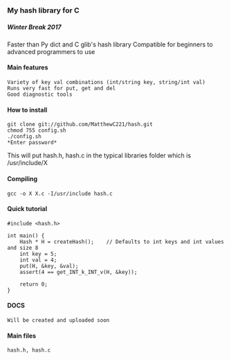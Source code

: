 ### My hash library for C
##### Winter Break 2017

Faster than Py dict and C glib's hash library
Compatible for beginners to advanced programmers to use

#### Main features
	Variety of key val combinations (int/string key, string/int val)
	Runs very fast for put, get and del
	Good diagnostic tools

#### How to install
	git clone git://github.com/MatthewC221/hash.git
	chmod 755 config.sh
	./config.sh 
	*Enter password*

This will put hash.h, hash.c in the typical libraries folder which is 
/usr/include/X

#### Compiling
	gcc -o X X.c -I/usr/include hash.c

#### Quick tutorial
	
	#include <hash.h>
	
	int main() {
		Hash * H = createHash();	// Defaults to int keys and int values and size 8
		int key = 5;
		int val = 4;
		put(H, &key, &val);
		assert(4 == get_INT_k_INT_v(H, &key));

		return 0;
	}

#### DOCS
	Will be created and uploaded soon

#### Main files
	hash.h, hash.c
